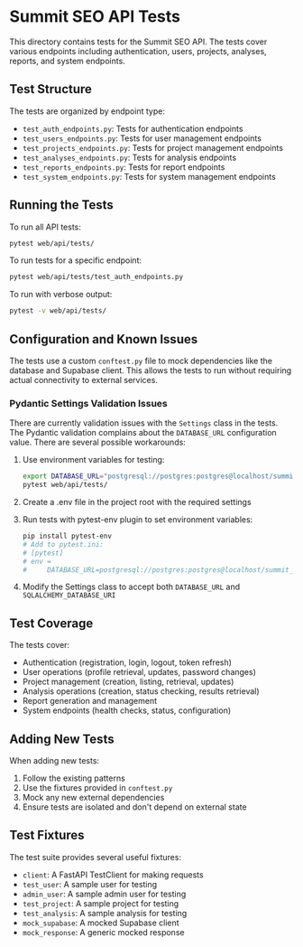 # Summit SEO API Tests

This directory contains tests for the Summit SEO API. The tests cover various endpoints including authentication, users, projects, analyses, reports, and system endpoints.

## Test Structure

The tests are organized by endpoint type:

- `test_auth_endpoints.py`: Tests for authentication endpoints
- `test_users_endpoints.py`: Tests for user management endpoints
- `test_projects_endpoints.py`: Tests for project management endpoints
- `test_analyses_endpoints.py`: Tests for analysis endpoints
- `test_reports_endpoints.py`: Tests for report endpoints
- `test_system_endpoints.py`: Tests for system management endpoints

## Running the Tests

To run all API tests:

```bash
pytest web/api/tests/
```

To run tests for a specific endpoint:

```bash
pytest web/api/tests/test_auth_endpoints.py
```

To run with verbose output:

```bash
pytest -v web/api/tests/
```

## Configuration and Known Issues

The tests use a custom `conftest.py` file to mock dependencies like the database and Supabase client. This allows the tests to run without requiring actual connectivity to external services.

### Pydantic Settings Validation Issues

There are currently validation issues with the `Settings` class in the tests. The Pydantic validation complains about the `DATABASE_URL` configuration value. There are several possible workarounds:

1. Use environment variables for testing:
   ```bash
   export DATABASE_URL="postgresql://postgres:postgres@localhost/summit_seo_test"
   pytest web/api/tests/
   ```

2. Create a .env file in the project root with the required settings

3. Run tests with pytest-env plugin to set environment variables:
   ```bash
   pip install pytest-env
   # Add to pytest.ini:
   # [pytest]
   # env =
   #     DATABASE_URL=postgresql://postgres:postgres@localhost/summit_seo_test
   ```

4. Modify the Settings class to accept both `DATABASE_URL` and `SQLALCHEMY_DATABASE_URI`

## Test Coverage

The tests cover:

- Authentication (registration, login, logout, token refresh)
- User operations (profile retrieval, updates, password changes)
- Project management (creation, listing, retrieval, updates)
- Analysis operations (creation, status checking, results retrieval)
- Report generation and management
- System endpoints (health checks, status, configuration)

## Adding New Tests

When adding new tests:

1. Follow the existing patterns
2. Use the fixtures provided in `conftest.py`
3. Mock any new external dependencies
4. Ensure tests are isolated and don't depend on external state

## Test Fixtures

The test suite provides several useful fixtures:

- `client`: A FastAPI TestClient for making requests
- `test_user`: A sample user for testing
- `admin_user`: A sample admin user for testing
- `test_project`: A sample project for testing
- `test_analysis`: A sample analysis for testing
- `mock_supabase`: A mocked Supabase client
- `mock_response`: A generic mocked response 